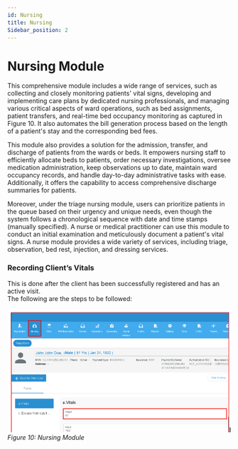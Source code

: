```yaml
---
id: Nursing
title: Nursing
Sidebar_position: 2
---
```


# Nursing Module

This comprehensive module includes a wide range of services, such as collecting and closely monitoring patients' vital signs, developing and implementing care plans by dedicated nursing professionals, and managing various critical aspects of ward operations, such as bed assignments, patient transfers, and real-time bed occupancy monitoring as captured in Figure 10. It also automates the bill generation process based on the length of a patient's stay and the corresponding bed fees.

This module also provides a solution for the admission, transfer, and discharge of patients from the wards or beds. It empowers nursing staff to efficiently allocate beds to patients, order necessary investigations, oversee medication administration, keep observations up to date, maintain ward occupancy records, and handle day-to-day administrative tasks with ease. Additionally, it offers the capability to access comprehensive discharge summaries for patients.

Moreover, under the triage nursing module, users can prioritize patients in the queue based on their urgency and unique needs, even though the system follows a chronological sequence with date and time stamps (manually specified). A nurse or medical practitioner can use this module to conduct an initial examination and meticulously document a patient's vital signs. A nurse module provides a wide variety of services, including triage, observation, bed rest, injection, and dressing services.



### Recording Client’s Vitals

This is done after the client has been successfully registered and has an active visit.  
The following are the steps to be followed:


![alt text](<../../static/img/Nursing Module.PNG>)
*Figure 10: Nursing Module*
